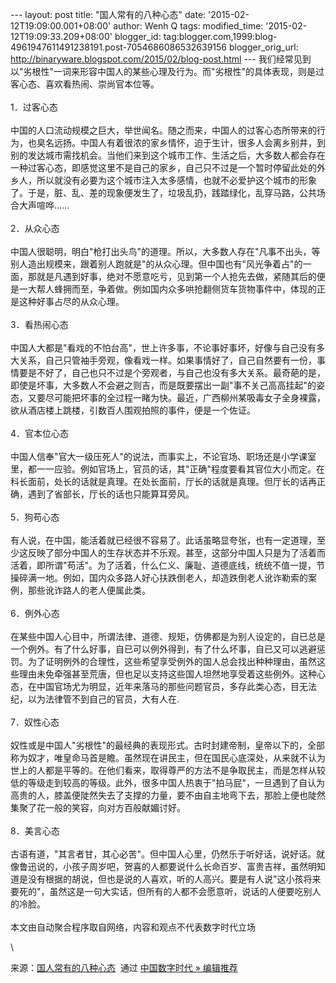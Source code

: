 --- layout: post title: "国人常有的八种心态" date:
'2015-02-12T19:09:00.001+08:00' author: Wenh Q tags: modified\_time:
'2015-02-12T19:09:33.209+08:00' blogger\_id:
tag:blogger.com,1999:blog-4961947611491238191.post-7054686086532639156
blogger\_orig\_url:
http://binaryware.blogspot.com/2015/02/blog-post.html ---
我们经常见到以‌‌"劣根性‌‌"一词来形容中国人的某些心理及行为。而‌‌"劣根性‌‌"的具体表现，则是过客心态、喜欢看热闹、崇尚官本位等。\
\
1．过客心态\
\
中国的人口流动规模之巨大，举世闻名。随之而来，中国人的过客心态所带来的行为，也臭名远扬。中国人有着很浓的家乡情怀，迫于生计，很多人会离乡别井，到别的发达城市需找机会。当他们来到这个城市工作、生活之后，大多数人都会存在一种过客心态，即感觉这里不是自己的家乡，自己只不过是一个暂时停留此处的外乡人，所以就没有必要为这个城市注入太多感情，也就不必爱护这个城市的形象了。于是，脏、乱、差的现象便发生了，垃圾乱扔，践踏绿化，乱穿马路，公共场合大声喧哗……\
\
2．从众心态\
\
中国人很聪明，明白‌‌"枪打出头鸟‌‌"的道理。所以，大多数人存在‌‌"凡事不出头，等别人造出规模来，跟着别人跑就是‌‌"的从众心理。但中国也有‌‌"风光争着占‌‌"的一面，那就是凡遇到好事，绝对不愿意吃亏，见到第一个人抢先去做，紧随其后的便是一大帮人蜂拥而至，争着做。例如国内众多哄抢翻侧货车货物事件中，体现的正是这种好事占尽的从众心理。\
\
3．看热闹心态\
\
中国人大都是‌‌"看戏的不怕台高‌‌"，世上许多事，不论事好事坏，好像与自己没有多大关系，自己只管袖手旁观，像看戏一样。如果事情好了，自己自然要有一份，事情要是不好了，自己也只不过是个旁观者，与自己也没有多大关系。最奇葩的是，即使是坏事，大多数人不会避之则吉，而是既要摆出一副‌‌"事不关己高高挂起‌‌"的姿态，又要尽可能把坏事的全过程一睹为快。最近，广西柳州某吸毒女子全身裸露，欲从酒店楼上跳楼，引数百人围观拍照的事件，便是一个佐证。\
\
4．官本位心态\
\
中国人信奉‌‌"官大一级压死人‌‌"的说法，而事实上，不论官场、职场还是小学课室里，都一一应验。例如官场上，官员的话，其‌‌"正确‌‌"程度要看其官位大小而定。在科长面前，处长的话就是真理。在处长面前，厅长的话就是真理。但厅长的话再正确，遇到了省部长，厅长的话也只能算耳旁风。\
\
5．狗苟心态\
\
有人说，在中国，能活着就已经很不容易了。此话虽略显夸张，也有一定道理，至少这反映了部分中国人的生存状态并不乐观。甚至，这部分中国人只是为了活着而活着，即所谓‌‌"苟活‌‌"。为了活着，什么仁义、廉耻、道德底线，统统不值一提，节操碎满一地。例如，国内众多路人好心扶跌倒老人，却造跌倒老人讹诈勒索的案例，那些讹诈路人的老人便属此类。\
\
6．例外心态\
\
在某些中国人心目中，所谓法律、道德、规矩，仿佛都是为别人设定的，自已总是一个例外。有了什么好事，自已可以例外得到，有了什么坏事，自已又可以逃避惩罚。为了证明例外的合理性，这些希望享受例外的国人总会找出种种理由，虽然这些理由未免牵强甚至荒唐，但也足以支持这些国人坦然地享受着这些例外。这种心态，在中国官场尤为明显，近年来落马的那些问题官员，多存此类心态，目无法纪，以为法律管不到自己的官员，大有人在.\
\
7．奴性心态\
\
奴性或是中国人‌‌"劣根性‌‌"的最经典的表现形式。古时封建帝制，皇帝以下的，全部称为奴才，唯皇命马首是瞻。虽然现在讲民主，但在国民心底深处，从来就不认为世上的人都是平等的。在他们看来，取得尊严的方法不是争取民主，而是怎样从较低的等级走到较高的等级。此外，很多中国人热衷于‌‌"拍马屁‌‌"，一旦遇到了自认为高贵的人，膝盖便陡然失去了支撑的力量，要不由自主地弯下去，那脸上便也陡然集聚了花一般的笑容，向对方百般献媚讨好。\
\
8．美言心态\
\
古语有道，‌‌"其言者甘，其心必苦‌‌"。但中国人心里，仍然乐于听好话，说好话。就像鲁迅说的，小孩子周岁吧，贺喜的人都要说什么长命百岁、富贵吉祥，虽然明知道是没有根据的胡说，但也是说的人喜欢，听的人高兴。要是有人说‌‌"这小孩将来要死的‌‌"，虽然这是一句大实话，但所有的人都不会愿意听，说话的人便要吃别人的冷脸。\
\
本文由自动聚合程序取自网络，内容和观点不代表数字时代立场
<div>

\

</div>

<div>

来源：[国人常有的八种心态](http://feedproxy.google.com/~r/chinagfwblog/~3/Zt7Ffw-WEEs/)  通过 [中国数字时代
»
编辑推荐](http://pipes.yahoo.com/pipes/pipe.info?_id=4ebbe79f06d4342d785a0cab9913dc0c)

</div>
